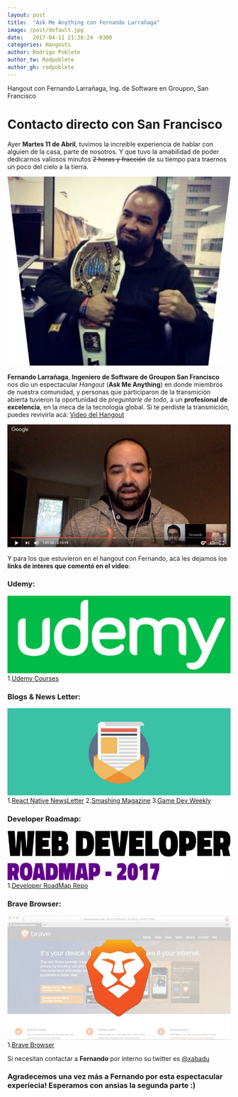 ```yaml
---
layout: post
title:  "Ask Me Anything con Fernando Larrañaga"
image: /post/default.jpg
date:   2017-04-11 21:38:24 -0300
categories: Hangouts
author: Rodrigo Poblete
author_tw: Rodpoblete
author_gh: rodpoblete
---
```

Hangout con Fernando Larrañaga, Ing. de Software en Groupon, San Francisco
<!--more-->

# Contacto directo con San Francisco 

Ayer **Martes 11 de Abril**, tuvimos la increible experiencia de hablar con alguien de la casa, parte de nosotros. Y que tuvo la amabilidad de poder dedicarnos valiosos minutos ~~2 horas y fracción~~ de su tiempo para traernos un poco del cielo a la tierra. 

![Feña Profile](/assets/img/post/ferna_profile.png)

**Fernando Larrañaga**, **Ingeniero de Software de Groupon San Francisco** nos dio un espectacular *Hangout* (**Ask Me Anything**) en donde miembros de nuestra comunidad, y personas que participaron de la transmición abierta tuvieron la oportunidad de _preguntarle de todo_, a un **profesional de excelencia**, en la meca de la tecnologia global. Si te perdiste la transmición, puedes revivirla acá: [Video del Hangout](https://www.youtube.com/watch?v=Z6JCh3kryBs)

![Imagen de la transmicion](/assets/img/post/video_hangout.png)

Y para los que estuvieron en el hangout con Fernando, acá les dejamos los **links de interes que comentó en el video**:

### Udemy:
![Udemy Logo](/assets/img/post/udemy_logo.png)
1.[Udemy Courses](https://www.udemy.com/courses/search/?q=stephen%20grider&src=ukw)

### Blogs & News Letter:
![Blog & newsletter](/assets/img/post/blog_newsletter.png)
1.[React Native NewsLetter](http://reactnative.cc/)
2.[Smashing Magazine](https://www.smashingmagazine.com/the-smashing-newsletter/)
3.[Game Dev Weekly](http://gamedevjsweekly.com/)

### Developer Roadmap:
![image repo](/assets/img/post/developer_roadmap.png)
1.[Developer RoadMap Repo](https://github.com/kamranahmedse/developer-roadmap)

### Brave Browser:
![brave Browser](/assets/img/post/brave_browser.png)
1.[Brave Browser](https://brave.com/)

Si necesitan contactar a **Fernando** por interno su twitter es [@xabadu](https://twitter.com/xabadu)
### Agradecemos una vez más a Fernando por esta espectacular experiecia! Esperamos con ansias la segunda parte :)



